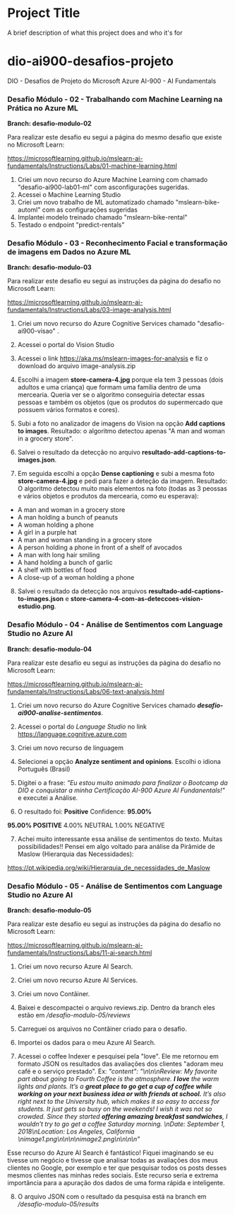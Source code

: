 
# Project Title

A brief description of what this project does and who it's for

# dio-ai900-desafios-projeto
DIO - Desafios de Projeto do Microsoft Azure AI-900 - AI Fundamentals

### Desafio Módulo - 02 - Trabalhando com Machine Learning na Prática no Azure ML

**Branch: desafio-modulo-02**

Para realizar este desafio eu segui a página do mesmo desafio que existe no Microsoft Learn:

https://microsoftlearning.github.io/mslearn-ai-fundamentals/Instructions/Labs/01-machine-learning.html

1) Criei um novo recurso do Azure Machine Learning com chamado "desafio-ai900-lab01-ml" com asconfigurações sugeridas.
2) Acessei o Machine Learning Studio
3) Criei um novo trabalho de ML automatizado chamado "mslearn-bike-automl" com as configurações sugeridas
4) Implantei modelo treinado chamado "mslearn-bike-rental"
5) Testado o endpoint "predict-rentals" 

### Desafio Módulo - 03 - Reconhecimento Facial e transformação de imagens em Dados no Azure ML

**Branch: desafio-modulo-03**

Para realizar este desafio eu segui as instruções da página do desafio no Microsoft Learn:

https://microsoftlearning.github.io/mslearn-ai-fundamentals/Instructions/Labs/03-image-analysis.html

1) Criei um novo recurso do Azure Cognitive Services  chamado "desafio-ai900-visao" .

2) Acessei o portal do Vision Studio

3) Acessei o link https://aka.ms/mslearn-images-for-analysis e fiz o download do arquivo image-analysis.zip

4) Escolhi a imagem **store-camera-4.jpg** porque ela tem 3 pessoas (dois adultos e uma criança) que formam uma família dentro de uma mercearia. Queria ver se o algoritmo conseguiria detectar essas pessoas e também os objetos (que os produtos do supermercado que possuem vários formatos e cores).

5) Subi a foto no analizador de imagens do Vision na opção **Add captions to images**.
Resultado: o algoritmo detectou apenas "A man and woman in a grocery store".

6) Salvei o resultado da detecção no arquivo **resultado-add-captions-to-images.json**.

7) Em seguida escolhi a opção **Dense captioning** e subi a mesma foto **store-camera-4.jpg** e pedi para fazer a deteção da imagem. 
Resultado: O algoritmo detectou muito mais elementos na foto (todas as 3 peossas e vários objetos e produtos da mercearia, como eu esperava):
- A man and woman in a grocery store
- A man holding a bunch of peanuts
- A woman holding a phone
- A girl in a purple hat
- A man and woman standing in a grocery store
- A person holding a phone in front of a shelf of avocados
- A man with long hair smiling
- A hand holding a bunch of garlic
- A shelf with bottles of food
- A close-up of a woman holding a phone

8) Salvei o resultado da detecção nos arquivos **resultado-add-captions-to-images.json** e **store-camera-4-com-as-deteccoes-vision-estudio.png**.

### Desafio Módulo - 04 - Análise de Sentimentos com Language Studio no Azure AI

**Branch: desafio-modulo-04**

Para realizar este desafio eu segui as instruções da página do desafio no Microsoft Learn:

https://microsoftlearning.github.io/mslearn-ai-fundamentals/Instructions/Labs/06-text-analysis.html

1) Criei um novo recurso do Azure Cognitive Services  chamado ***desafio-ai900-analise-sentimentos***.

2) Acessei o portal do *Language Studio* no link https://language.cognitive.azure.com

3) Criei um novo recurso de linguagem

4) Selecionei a opção **Analyze sentiment and opinions**. Escolhi o idiona Português (Brasil)

5) Digitei o a frase: *"Eu estou muito animado para finalizar o Bootcamp da DIO e conquistar a minha Certificação AI-900 Azure AI Fundanentals!"* e executei a Análise.

6) O resultado foi:
**Positive**
Confidence: **95.00%**

**95.00% POSITIVE** 4.00% NEUTRAL 1.00% NEGATIVE

7) Achei muito interessante essa análise de sentimentos do texto. Muitas possibilidades!! Pensei em algo voltado para análise da Pirâmide de Maslow (Hierarquia das Necessidades):

https://pt.wikipedia.org/wiki/Hierarquia_de_necessidades_de_Maslow

### Desafio Módulo - 05 - Análise de Sentimentos com Language Studio no Azure AI

**Branch: desafio-modulo-05**

Para realizar este desafio eu segui as instruções da página do desafio no Microsoft Learn:

https://microsoftlearning.github.io/mslearn-ai-fundamentals/Instructions/Labs/11-ai-search.html

1) Criei um novo recurso Azure AI Search.

2) Criei um novo recurso Azure AI Services.

3) Criei um novo Contâiner.

4) Baixei e descompactei o arquivo reviews.zip.   Dentro da branch eles estão em */desafio-modulo-05/reviews*

5) Carreguei os arquivos no Contâiner criado para o desafio.

6) Importei os dados para o meu Azure AI Search.

7) Acessei o coffee Indexer e pesquisei pela "love". Ele me retornou em formato JSON os resultados das avaliações dos clientes "adoram meu café e o serviço prestado". 
Ex:   *"content": "\n\n\nReview: My favorite part about going to Fourth Coffee is the atmosphere. **I love** the warm lights and plants. It’s a **great place to go get a cup of coffee while working on your next business idea or with friends at school.** It’s also right next to the University hub, which makes it so easy to access for students. It just gets so busy on the weekends! I wish it was not so crowded. Since they started **offering amazing breakfast sandwiches**, I wouldn’t try to go get a coffee Saturday morning.  \nDate: September 1, 2018\nLocation: Los Angeles, California \nimage1.png\n\n\n\nimage2.png\n\n\n\n"* 

Esse recurso do Azure AI Search é fantástico! Fiquei imaginando se eu tivesse um negócio e tivesse que analisar todas as avaliações dos meus clientes no Google, por exemplo e ter que pesquisar todos os posts desses mesmos clientes nas minhas redes sociais. Este recurso seria e extrema importância para a apuração dos dados de uma forma rápida e inteligente.

8) O arquivo JSON com o resultado da pesquisa está na branch em */desafio-modulo-05/results*

